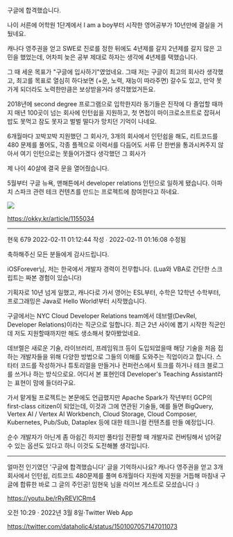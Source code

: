 구글에 합격했습니다.

나이 서른에 어학원 1단계에서 I am a boy부터 시작한 영어공부가 10년만에 결실을 거뒀네요.

캐나다 영주권을 얻고 SWE로 진로를 정한 뒤에도 4년제를 갈지 2년제를 갈지 많은 고민을 했었는데, 어차피 늦은 공부 제대로 하자는 생각에 4년제를 택했습니다.

그 때 세운 목표가 "구글에 입사하기"였었네요. 그때 저는 구글이 최고의 회사라 생각했고, 최고를 목표로 열심히 하다보면 (+운, 노력, 재능이 따라주면) 갈수도 있고, 만약 못 가게 되더라도 노력한만큼은 보상받을거라 생각했었거든요.

2018년에 second degree 프로그램으로 입학한지라 동기들은 진작에 다 졸업할 때까지 매년 100곳이 넘는 회사에 인턴쉽을 지원하고, 첫 면접이 마이크로소프트로 잡혀서 밥도 못먹고 잠도 못자고 벌벌 떨다가 망치던 기억이 나네요.

6개월마다 꼬박꼬박 지원했던 그 회사가, 3개의 회사에서 인턴쉽을 해도, 리트코드를 480 문제를 풀어도, 각종 플젝으로 이력서를 다듬어도 서류 단 한번을 통과시켜주지 않아서 여기 인턴으로는 못들어가겠다 생각했던 그 회사가

제 나이 40살에 결국 문을 열어줬습니다.

5월부터 구글 뉴욕, 맨해튼에서 developer relations 인턴으로 일하게 됐습니다. 아파치 스파크 관련 테크 컨텐츠를 만드는 프로젝트에 참여한다고 하네요.

<img src="https://file.okky.kr/images/1644320651319.png">

https://okky.kr/article/1155034

<hr>

현욱  679
2022-02-11 01:12:44 작성 ∙ 2022-02-11 01:16:08 수정됨

축하해주신 모든 분들에게 감사드립니다.

iOSForever님, 저는 한국에서 개발자 경력이 전무합니다. (Lua와 VBA로 간단한 스크립트는 짜본 경험이 있습니다)

기획자로 10년 넘게 일했고, 캐나다로 가서 영어는 ESL부터, 수학은 12학년 수학부터, 프로그래밍은 Java로 Hello World!부터 시작했습니다. 

구글에서는 NYC Cloud Developer Relations team에서 데브렐(DevRel, Developer Relations)이라는 직군으로 일합니다. 최근 2년 사이에 뽑기 시작한 직군인데 저도 지원할때까지만 해도 생소해서 찾아봤었네요.

데브렐은 새로운 기술, 라이브러리, 프레임워크 등이 도입되었을때 해당 기술을 처음 접하는 개발자들을 위해 다양한 방법으로 그들의 이해를 도와주는 직업이라고 합니다. 스타터 코드를 작성하거나 튜토리얼을 만들거나 컨퍼런스에서 토크를 하거나 테크 블로그를 쓰거나 하는 방식으로요. 어디서 본 표현인데 Developer's Teaching Assistant라는 표현이 맘에 들더라구요.

가서 맡게될 프로젝트는 본문에도 언급했지만 Apache Spark가 작년부터 GCP의 first-class citizen이 되었는데, 이것과 그에 연관된 기술들, 예를 들면 BigQuery, Vertex AI / Vertex AI Workbench, Cloud Storage, Cloud Composer, Kubernetes, Pub/Sub, Dataplex 등에 대한 테크니컬 컨텐츠를 만들 예정입니다.

순수 개발자가 아닌게 좀 아쉽긴 하지만 풀타임 전환할 때 개발자로 컨버팅해서 넘어갈 수 있는 옵션도 있다고 하니 이것도 도전해볼 생각입니다.

<hr>

얼마전 인기였던 '구글에 합격했습니다' 글을 기억하시나요?
캐나다 영주권을 얻고 3개 회사에서 인턴쉽, 
리트코드 480문제를 풀며 6개월마다 지원에 지원을 거듭해 
마침내 구글에 합류한 바로 그 글의 주인공!
임현욱 님을  라이브 게스트로 모셨습니다 :)

https://youtu.be/rRyREVlCRm4

오전 10:29 · 2022년 3월 8일·Twitter Web App

https://twitter.com/dataholic4/status/1501007057147011073